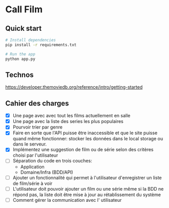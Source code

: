 # Call Film

## Quick start

```bash
# Install dependencies
pip install -r requirements.txt

# Run the app
python app.py
```

## Technos

https://developer.themoviedb.org/reference/intro/getting-started

## Cahier des charges

- [x] Une page avec avec tout les films actuellement en salle
- [x] Une page avec la liste des series les plus populaires
- [x] Pourvoir trier par genre
- [x] Faire en sorte que l'API puisse être inaccessible et que le site puisse quand même fonctionner: stocker les données dans le local storage ou dans le serveur.
- [x] Implémentez une suggestion de film ou de série selon des critères choisi par l'utilisateur
- [ ] Séparation du code en trois couches:
  - Application
  - Domaine/Infra (BDD/API)
- [ ] Ajouter un fonctionnalité qui permet à l'utilisateur d'enregistrer un liste de film/série à voir
- [ ] L'utilisateur doit pouvoir ajouter un film ou une série même si la BDD ne répond pas, la liste doit être mise à jour au rétablissement du système
- [ ] Comment gérer la communication avec l' utilisateur